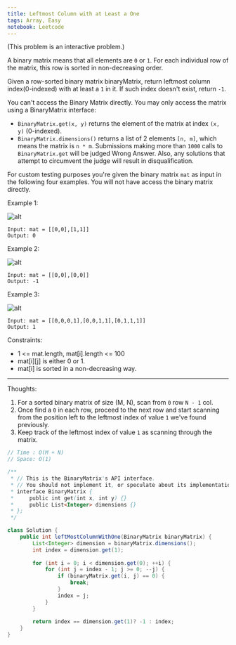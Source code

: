 ```yaml
---
title: Leftmost Column with at Least a One
tags: Array, Easy
notebook: Leetcode
---
```


(This problem is an interactive problem.)

A binary matrix means that all elements are `0` or `1`. For each individual row of the matrix, this row is sorted in non-decreasing order.

Given a row-sorted binary matrix binaryMatrix, return leftmost column index(0-indexed) with at least a `1` in it. If such index doesn't exist, return `-1`.

You can't access the Binary Matrix directly.  You may only access the matrix using a BinaryMatrix interface:

- `BinaryMatrix.get(x, y)` returns the element of the matrix at index `(x, y)` (0-indexed).
- `BinaryMatrix.dimensions()` returns a list of 2 elements `[n, m]`, which means the matrix is `n * m`.
Submissions making more than `1000` calls to `BinaryMatrix.get` will be judged Wrong Answer.  Also, any solutions that attempt to circumvent the judge will result in disqualification.

For custom testing purposes you're given the binary matrix `mat` as input in the following four examples. You will not have access the binary matrix directly.

Example 1:

![alt](https://assets.leetcode.com/uploads/2019/10/25/untitled-diagram-5.jpg)
```
Input: mat = [[0,0],[1,1]]
Output: 0
```

Example 2:

![alt](https://assets.leetcode.com/uploads/2019/10/25/untitled-diagram-3.jpg)
```
Input: mat = [[0,0],[0,0]]
Output: -1
```

Example 3:

![alt](https://assets.leetcode.com/uploads/2019/10/25/untitled-diagram-6.jpg)
```
Input: mat = [[0,0,0,1],[0,0,1,1],[0,1,1,1]]
Output: 1
```

Constraints:

- 1 <= mat.length, mat[i].length <= 100
- mat[i][j] is either 0 or 1.
- mat[i] is sorted in a non-decreasing way.

----------
Thoughts:
1. For a sorted binary matrix of size (M, N), scan from `0` row `N - 1` col.
2. Once find a `0` in each row, proceed to the next row and start scanning from the position left to the leftmost index of value `1` we've found previously.
3. Keep track of the leftmost index of value `1` as scanning through the matrix.

```Java
// Time : O(M + N)
// Space: O(1)

/**
 * // This is the BinaryMatrix's API interface.
 * // You should not implement it, or speculate about its implementation
 * interface BinaryMatrix {
 *     public int get(int x, int y) {}
 *     public List<Integer> dimensions {}
 * };
 */

class Solution {
    public int leftMostColumnWithOne(BinaryMatrix binaryMatrix) {
    	List<Integer> dimension = binaryMatrix.dimensions();
    	int index = dimension.get(1);
    	
    	for (int i = 0; i < dimension.get(0); ++i) {
    		for (int j = index - 1; j >= 0; --j) {
    			if (binaryMatrix.get(i, j) == 0) {
    				break;
    			}
    			index = j;
    		}
    	}
    	
        return index == dimension.get(1)? -1 : index;
    }
}
```

